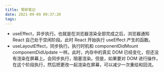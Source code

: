 ```yaml
---
title: 零碎笔记
date: 2021-09-09 09:37:20
tags:
---
```


* useEffect，异步执行。也就是在浏览器渲染全部完成之后，浏览器通知 React 自己处于空闲阶段。此时 React 开始执行 useEffect 产生的函数。
* useLayoutEffect，同步执行。执行时机和 componentDidMount componentDidUpdate 一样。此时，内存中的真实 DOM 已经变化，但还没有渲染在屏幕上。会同步执行，阻塞渲染。但是，如果要对 DOM 进行操作，在这个阶段执行，然后把更改一起渲染在屏幕，可以减少一次重绘和回流。

